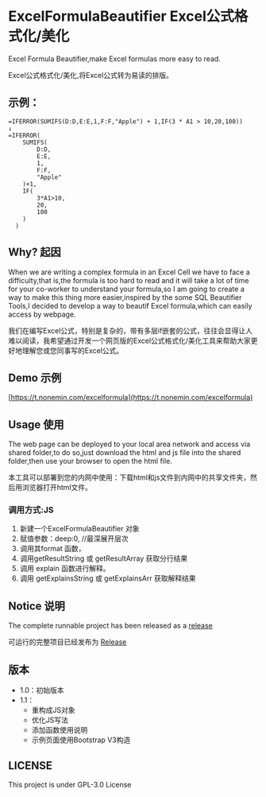 # ExcelFormulaBeautifier Excel公式格式化/美化

Excel Formula Beautifier,make Excel formulas more easy to read.

Excel公式格式化/美化,将Excel公式转为易读的排版。

## 示例：

``` Excel
=IFERROR(SUMIFS(D:D,E:E,1,F:F,"Apple") + 1,IF(3 * A1 > 10,20,100))
↓
=IFERROR(
    SUMIFS(
        D:D,
        E:E,
        1,
        F:F,
        "Apple"
    )+1,
    IF(
        3*A1>10,
        20,
        100
    )
  )
```

## Why? 起因

When we are writing a complex formula in an Excel Cell we have to face a difficulty,that is,the formula is too hard to read and it will take a lot of time for your co-worker to understand your formula,so I am going to create a way to make this thing more easier,inspired by the some SQL Beautifier Tools,I decided to develop a way to beautif Excel formula,which can easily access by webpage.

我们在编写Excel公式，特别是复杂的，带有多层if嵌套的公式，往往会显得让人难以阅读，我希望通过开发一个网页版的Excel公式格式化/美化工具来帮助大家更好地理解您或您同事写的Excel公式。

## Demo 示例

[https://t.nonemin.com/excelformula](https://t.nonemin.com/excelformula)

 

## Usage 使用

The web page can be deployed to your local area network and access via shared folder,to do so,just download the html and js file into the shared folder,then use your browser to open the html file.

本工具可以部署到您的内网中使用：下载html和js文件到内网中的共享文件夹，然后用浏览器打开html文件。

### 调用方式:JS
1. 新建一个ExcelFormulaBeautifier 对象
2. 赋值参数：deep:0, //最深展开层次
3. 调用其format 函数，
4. 调用getResultString 或 getResultArray 获取分行结果
5. 调用 explain 函数进行解释。
6. 调用 getExplainsString 或 getExplainsArr 获取解释结果

## Notice 说明

The complete runnable project has been released as a [release](https://github.com/AntoniotheFuture/ExcelFormulaBeautifier/releases)

可运行的完整项目已经发布为 [Release](https://github.com/AntoniotheFuture/ExcelFormulaBeautifier/releases) 

## 版本
- 1.0：初始版本
- 1.1：
  - 重构成JS对象
  - 优化JS写法
  - 添加函数使用说明
  - 示例页面使用Bootstrap V3构造

## LICENSE

This project is under GPL-3.0 License
